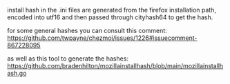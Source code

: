 install hash in the .ini files are generated from the firefox installation path,
encoded into utf16 and then passed through cityhash64 to get the hash.

for some general hashes you can consult this comment:
https://github.com/twpayne/chezmoi/issues/1226#issuecomment-867228095

as well as this tool to generate the hashes:
https://github.com/bradenhilton/mozillainstallhash/blob/main/mozillainstallhash.go